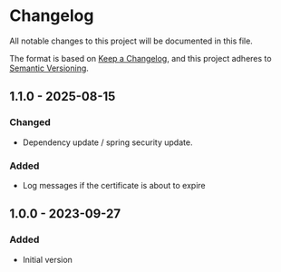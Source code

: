 # Changelog

All notable changes to this project will be documented in this file.

The format is based on [Keep a Changelog](https://keepachangelog.com/en/1.0.0/),
and this project adheres to [Semantic Versioning](https://semver.org/spec/v2.0.0.html).

## 1.1.0 - 2025-08-15
### Changed
 - Dependency update / spring security update.

### Added
 - Log messages if the certificate is about to expire

## 1.0.0 - 2023-09-27
### Added
 - Initial version
